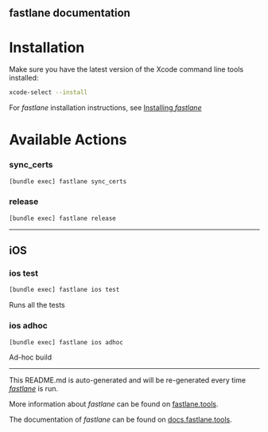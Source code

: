 fastlane documentation
----

# Installation

Make sure you have the latest version of the Xcode command line tools installed:

```sh
xcode-select --install
```

For _fastlane_ installation instructions, see [Installing _fastlane_](https://docs.fastlane.tools/#installing-fastlane)

# Available Actions

### sync_certs

```sh
[bundle exec] fastlane sync_certs
```



### release

```sh
[bundle exec] fastlane release
```



----


## iOS

### ios test

```sh
[bundle exec] fastlane ios test
```

Runs all the tests

### ios adhoc

```sh
[bundle exec] fastlane ios adhoc
```

Ad-hoc build

----

This README.md is auto-generated and will be re-generated every time [_fastlane_](https://fastlane.tools) is run.

More information about _fastlane_ can be found on [fastlane.tools](https://fastlane.tools).

The documentation of _fastlane_ can be found on [docs.fastlane.tools](https://docs.fastlane.tools).
